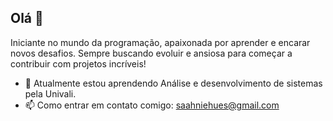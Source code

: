 ## Olá 👋
Iniciante no mundo da programação, apaixonada por aprender e encarar novos desafios. Sempre buscando evoluir e ansiosa para começar a contribuir com projetos incríveis!
- 🌱 Atualmente estou aprendendo Análise e desenvolvimento de sistemas pela Univali.
- 📫 Como entrar em contato comigo: saahniehues@gmail.com
